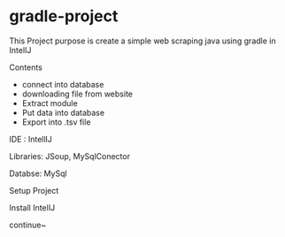 # gradle-project

This Project purpose is create a simple web scraping java using gradle in IntelIJ

Contents
  - connect into database
  - downloading file from website
  - Extract module
  - Put data into database
  - Export into .tsv file

IDE : IntellIJ

Libraries: JSoup, MySqlConector

Databse: MySql

Setup Project

Install IntelIJ

continue~
